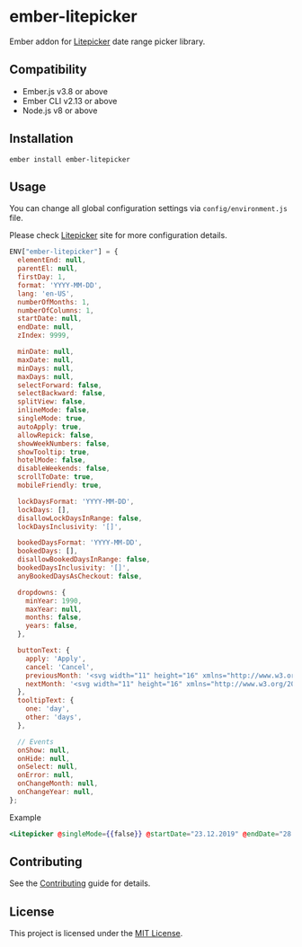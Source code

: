 ember-litepicker
==============================================================================

Ember addon for [Litepicker](https://github.com/wakirin/Litepicker/) date range picker library.


Compatibility
------------------------------------------------------------------------------

* Ember.js v3.8 or above
* Ember CLI v2.13 or above
* Node.js v8 or above


Installation
------------------------------------------------------------------------------

```
ember install ember-litepicker
```


Usage
------------------------------------------------------------------------------

You can change all global configuration settings via `config/environment.js` file.

Please check [Litepicker](https://wakirin.github.io/Litepicker/) site for more configuration details.

```javascript
ENV["ember-litepicker"] = {
  elementEnd: null,
  parentEl: null,
  firstDay: 1,
  format: 'YYYY-MM-DD',
  lang: 'en-US',
  numberOfMonths: 1,
  numberOfColumns: 1,
  startDate: null,
  endDate: null,
  zIndex: 9999,

  minDate: null,
  maxDate: null,
  minDays: null,
  maxDays: null,
  selectForward: false,
  selectBackward: false,
  splitView: false,
  inlineMode: false,
  singleMode: true,
  autoApply: true,
  allowRepick: false,
  showWeekNumbers: false,
  showTooltip: true,
  hotelMode: false,
  disableWeekends: false,
  scrollToDate: true,
  mobileFriendly: true,

  lockDaysFormat: 'YYYY-MM-DD',
  lockDays: [],
  disallowLockDaysInRange: false,
  lockDaysInclusivity: '[]',

  bookedDaysFormat: 'YYYY-MM-DD',
  bookedDays: [],
  disallowBookedDaysInRange: false,
  bookedDaysInclusivity: '[]',
  anyBookedDaysAsCheckout: false,

  dropdowns: {
    minYear: 1990,
    maxYear: null,
    months: false,
    years: false,
  },

  buttonText: {
    apply: 'Apply',
    cancel: 'Cancel',
    previousMonth: '<svg width="11" height="16" xmlns="http://www.w3.org/2000/svg"><path d="M7.919 0l2.748 2.667L5.333 8l5.334 5.333L7.919 16 0 8z" fill-rule="nonzero"/></svg>',
    nextMonth: '<svg width="11" height="16" xmlns="http://www.w3.org/2000/svg"><path d="M2.748 16L0 13.333 5.333 8 0 2.667 2.748 0l7.919 8z" fill-rule="nonzero"/></svg>',
  },
  tooltipText: {
    one: 'day',
    other: 'days',
  },

  // Events
  onShow: null,
  onHide: null,
  onSelect: null,
  onError: null,
  onChangeMonth: null,
  onChangeYear: null,
};

```
Example

``` handlebars
<Litepicker @singleMode={{false}} @startDate="23.12.2019" @endDate="28.12.2019" autocomplete="off" />
```

Contributing
------------------------------------------------------------------------------

See the [Contributing](CONTRIBUTING.md) guide for details.


License
------------------------------------------------------------------------------

This project is licensed under the [MIT License](LICENSE.md).
